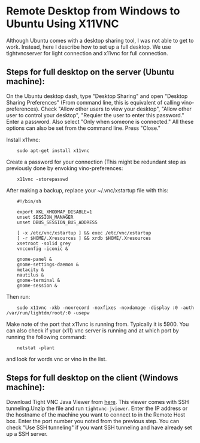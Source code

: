 # Remote Desktop from Windows to Ubuntu Using X11VNC
Although Ubuntu comes with a desktop sharing tool, I was not able to get to work. Instead, here I describe how to 
set up a full desktop. We use tightvncserver for light connection and x11vnc for full connection.

## Steps for full desktop on the server (Ubuntu machine):
On the Ubuntu desktop dash, type "Desktop Sharing" and open "Desktop Sharing Preferences" (From command line, this is equivalent of calling vino-preferences). Check "Allow other users to view your desktop", "Allow other user to control your desktop", "Requier the user to enter this password." Enter a password. Also select "Only when someone is connected." All these options can also be set from the command line. Press "Close."

Install x11vnc:
```
    sudo apt-get install x11vnc
```    
Create a password for your connection (This might be redundant step as previously done by envoking vino-preferences:    
```
    x11vnc -storepasswd  
``` 
After making a backup, replace your ~/.vnc/xstartup file with this:
```    
    #!/bin/sh

    export XKL_XMODMAP_DISABLE=1
    unset SESSION_MANAGER
    unset DBUS_SESSION_BUS_ADDRESS

    [ -x /etc/vnc/xstartup ] && exec /etc/vnc/xstartup
    [ -r $HOME/.Xresources ] && xrdb $HOME/.Xresources
    xsetroot -solid grey
    vncconfig -iconic &

    gnome-panel &
    gnome-settings-daemon &
    metacity &
    nautilus &
    gnome-terminal &
    gnome-session &
```
Then run:
```
    sudo x11vnc -xkb -noxrecord -noxfixes -noxdamage -display :0 -auth /var/run/lightdm/root/:0 -usepw
```    
Make note of the port that x11vnc is running from. Typically it is 5900. 
You can also check if your (x11) vnc server is running and at which port by running the following command:
```
    netstat -plant
```
and look for words vnc or vino in the list.    
## Steps for full desktop on the client (Windows machine):
Download Tight VNC Java Viewer from [here](http://www.tightvnc.com/download.php"). This viewer comes with SSH tunneling.Unzip the file and run `tightvnc-jviewer`. Enter the IP address or the hostname of the machine you want to connect to in the Remote Host box. Enter the port number you noted from the previous step. You can check "Use SSH tunneling" if you want SSH tunneling and have already set up a SSH server. 

